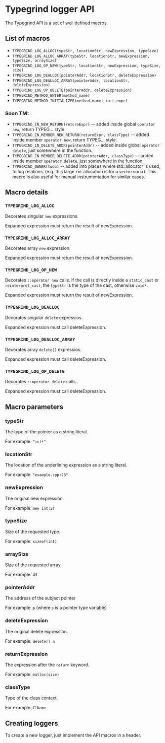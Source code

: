 Typegrind logger API
===

The Typegrind API is a set of well defined macros.


List of macros
---

 * `TYPEGRIND_LOG_ALLOC(typeStr, locationStr, newExpression, typeSize)`
 * `TYPEGRIND_LOG_ALLOC_ARRAY(typeStr, locationStr, newExpression, typeSize, arraySize)`
 * `TYPEGRIND_LOG_OP_NEW(typeStr, locationStr, newExpression, typeSize, size)`
 * `TYPEGRIND_LOG_DEALLOC(pointerAddr, locationStr, deleteExpression)`
 * `TYPEGRIND_LOG_DEALLOC_ARRAY(pointerAddr, locationStr, deleteExpression)`
 * `TYPEGRIND_LOG_OP_DELETE(pointerAddr, deleteExpression)`
 * `TYPEGRIND_METHOD_ENTER(method_name)`
 * `TYPEGRIND_METHOD_INITIALIZER(method_name, init_expr)`


### Soon TM:

 * `TYPEGRIND_IN_NEW_RETURN(returnExpr)` -- added inside global `operator new`, return TYPEG... style.
 * `TYPEGRIND_IN_MEMBER_NEW_RETURN(returnExpr, classType)` -- added inside member `operator new`, return TYPEG... style.
 * `TYPEGRIND_IN_DELETE_ADDR(pointerAddr)` -- added inside global `operator delete`, just somewhere in the function.
 * `TYPEGRIND_IN_MEMBER_DELETE_ADDR(pointerAddr, classType)` -- added inside member `operator delete`, just somewhere in the function.
 * `TYPEGRIND_OWNER(todo)` -- added into places where std::allocator is used, to log relations. (e.g. this large `int` allocation is for a `vector<int>`). This macro is also useful for manual instrumentation for similar cases.


Macro details
---

### `TYPEGRIND_LOG_ALLOC`

Decorates singular `new` expressions.

Expanded expression must return the result of newExpression.

### `TYPEGRIND_LOG_ALLOC_ARRAY`

Decorates array `new` expression. 

Expanded expression must return the result of newExpression.

### `TYPEGRIND_LOG_OP_NEW`

Decorates `::operator new` calls. If the call is directly inside a `static_cast` or `reinterpret_cast`, the `typeStr` is the type of the cast, otherwise `void*`.

Expanded expression must return the result of newExpression.

### `TYPEGRIND_LOG_DEALLOC`

Decorates singular `delete` expressios.

Expanded expression must call deleteExpression.

### `TYPEGRIND_LOG_DEALLOC_ARRAY`

Decorates array `delete[]` expressios.

Expanded expression must call deleteExpression.

###  `TYPEGRIND_LOG_OP_DELETE`

Decorates `::operator delete` calls.

Expanded expression must call deleteExpression.

Macro parameters
---


### typeStr

The type of the pointer as a string literal. 

For example: `"int*"`


### locationStr

The location of the underlining expression as a string literal.

For example: `"example.cpp:23"`


### newExpression

The original new expression.

For example: `new int(5)`


### typeSize

Size of the requested type.

For example: `sizeof(int)`


### arraySize

Size of the requested array.

For example: `43`


### pointerAddr

The address of the subject pointer

For example: `p` (where `p` is a pointer type variable)


### deleteExpression

The original delete expression.

For example: `delete[] a` 


### returnExpression

The expression after the `return` keyword.

For example: `malloc(size)`


### classType

Type of the class context.

For example: `ClName`


Creating loggers
---

To create a new logger, just implement the API macros in a header.

